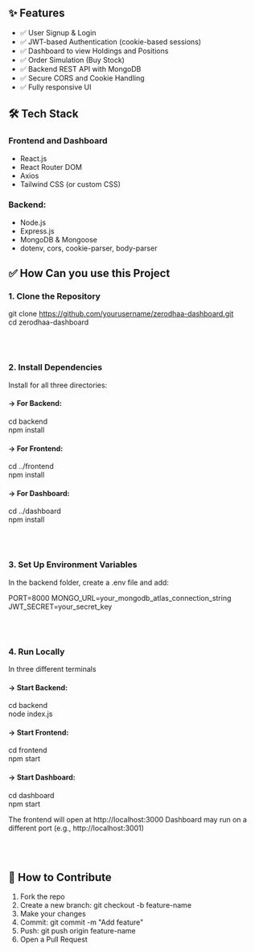 ## ✨ Features

- ✅ User Signup & Login
- ✅ JWT-based Authentication (cookie-based sessions)
- ✅ Dashboard to view Holdings and Positions
- ✅ Order Simulation (Buy Stock)
- ✅ Backend REST API with MongoDB
- ✅ Secure CORS and Cookie Handling
- ✅ Fully responsive UI

## 🛠️ Tech Stack

### Frontend and Dashboard
- React.js
- React Router DOM
- Axios
- Tailwind CSS (or custom CSS)

### Backend:
- Node.js
- Express.js
- MongoDB & Mongoose
- dotenv, cors, cookie-parser, body-parser

## ✅ How Can you use this Project

### 1. Clone the Repository
git clone https://github.com/yourusername/zerodhaa-dashboard.git  
cd zerodhaa-dashboard

<br><br>
### 2. Install Dependencies
Install for all three directories:

#### → For Backend:
cd backend  
npm install

#### → For Frontend:
cd ../frontend  
npm install

#### → For Dashboard:
cd ../dashboard  
npm install

<br><br>
### 3. Set Up Environment Variables
In the backend folder, create a .env file and add:

PORT=8000
MONGO_URL=your_mongodb_atlas_connection_string  
JWT_SECRET=your_secret_key

<br><br>
### 4. Run Locally
In three different terminals 

#### → Start Backend:
cd backend  
node index.js


#### → Start Frontend:
cd frontend   
npm start


#### → Start Dashboard:
cd dashboard  
npm start

The frontend will open at http://localhost:3000
Dashboard may run on a different port (e.g., http://localhost:3001)


<br><br>

## 🔧 How to Contribute
1. Fork the repo
2. Create a new branch: git checkout -b feature-name
3. Make your changes
4. Commit: git commit -m "Add feature"
5. Push: git push origin feature-name
6. Open a Pull Request
